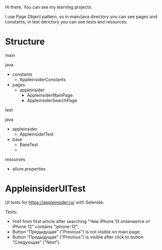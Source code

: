 Hi there. You can see my learning projects. 

I use Page Object pattern, so in main/java directory you can see pages and constants, in test derictory you can see tests and resources. 

# Structure

main

java
- constants
  - AppleinsiderConstants
- pages
  - appleinsider
    - AppleinsiderMainPage
    - AppleinsiderSearchPage

test

java
- appleinsider
  - AppleinsiderTest
- base
  - BaseTest
  - 
resourses
- allure.properties
      
      
# AppleinsiderUITest 
UI tests for https://appleinsider.ru/ with Selenide.

Tests:
- Href from first article after searching "Чем iPhone 13 отличается от iPhone 12" contains "iphone-12";
- Button "Предыдущая" ("Previous") is not visible on main page;
- Button "Предыдущая" ("Previous") is visible after click to button "Следующая" ("Next"). 
